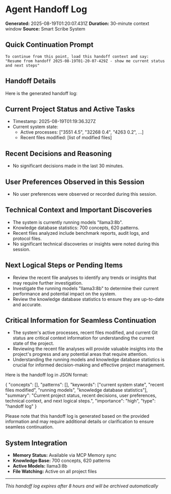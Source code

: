 # Agent Handoff Log

**Generated:** 2025-08-19T01:20:07.431Z
**Duration:** 30-minute context window
**Source:** Smart Scribe System

## Quick Continuation Prompt

```
To continue from this point, load this handoff context and say:
"Resume from handoff 2025-08-19T01-20-07-429Z - show me current status and next steps"
```

## Handoff Details

Here is the generated handoff log:

## Current Project Status and Active Tasks

* Timestamp: 2025-08-19T01:19:36.327Z
* Current system state:
 	* Active processes: ["3551 4.5", "32268 0.4", "4263 0.2", ...]
 	* Recent files modified: [list of modified files]

## Recent Decisions and Reasoning

* No significant decisions made in the last 30 minutes.

## User Preferences Observed in this Session

* No user preferences were observed or recorded during this session.

## Technical Context and Important Discoveries

* The system is currently running models "llama3:8b".
* Knowledge database statistics: 700 concepts, 620 patterns.
* Recent files analyzed include benchmark reports, audit logs, and protocol files.
* No significant technical discoveries or insights were noted during this session.

## Next Logical Steps or Pending Items

* Review the recent file analyses to identify any trends or insights that may require further investigation.
* Investigate the running models "llama3:8b" to determine their current performance and potential impact on the system.
* Review the knowledge database statistics to ensure they are up-to-date and accurate.

## Critical Information for Seamless Continuation

* The system's active processes, recent files modified, and current Git status are critical context information for understanding the current state of the project.
* Reviewing the recent file analyses will provide valuable insights into the project's progress and any potential areas that require attention.
* Understanding the running models and knowledge database statistics is crucial for informed decision-making and effective project management.

Here is the handoff log in JSON format:

{
  "concepts": [],
  "patterns": [],
  "keywords": ["current system state", "recent files modified", "running models", "knowledge database statistics"],
  "summary": "Current project status, recent decisions, user preferences, technical context, and next logical steps.",
  "importance": "high",
  "type": "handoff log"
}

Please note that this handoff log is generated based on the provided information and may require additional details or clarification to ensure seamless continuation.

## System Integration

* **Memory Status:** Available via MCP Memory sync
* **Knowledge Base:** 700 concepts, 620 patterns
* **Active Models:** llama3:8b
* **File Watching:** Active on all project files

---
*This handoff log expires after 8 hours and will be archived automatically*
